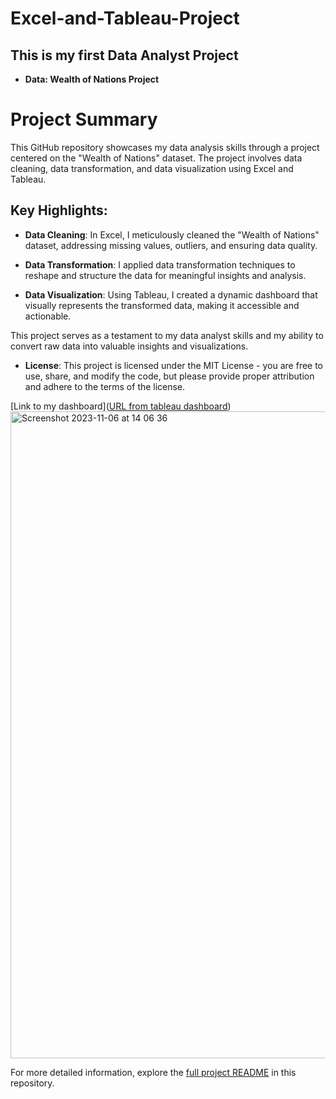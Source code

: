# Excel-and-Tableau-Project

## This is my first Data Analyst Project

- **Data: Wealth of Nations Project**

# Project Summary

This GitHub repository showcases my data analysis skills through a project centered on the "Wealth of Nations" dataset. The project involves data cleaning, data transformation, and data visualization using Excel and Tableau.

## Key Highlights:

- **Data Cleaning**: In Excel, I meticulously cleaned the "Wealth of Nations" dataset, addressing missing values, outliers, and ensuring data quality.

- **Data Transformation**: I applied data transformation techniques to reshape and structure the data for meaningful insights and analysis.

- **Data Visualization**: Using Tableau, I created a dynamic dashboard that visually represents the transformed data, making it accessible and actionable.

This project serves as a testament to my data analyst skills and my ability to convert raw data into valuable insights and visualizations.

- **License**: This project is licensed under the MIT License - you are free to use, share, and modify the code, but please provide proper attribution and adhere to the terms of the license.

[Link to my dashboard]([URL from tableau dashboard](https://public.tableau.com/app/profile/paul.ismael/viz/Assignment1Datavisualisation_16935923608640/Dashboard1))
<img width="1035" alt="Screenshot 2023-11-06 at 14 06 36" src="https://github.com/PaulIsmael/Excel-and-Tableau-Project/assets/150025834/7ec36ce0-58ba-4a6f-93fb-1c72227751cc">

For more detailed information, explore the [full project README](link_to_readme) in this repository.

